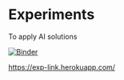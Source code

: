 # Experiments
To apply AI solutions

[![Binder](https://mybinder.org/badge_logo.svg)](https://mybinder.org/v2/gh/wisambtr/Experiments/HEAD?urlpath=%2Fvoila%2Frender%2FSuggestion.ipynb)

https://exp-link.herokuapp.com/
